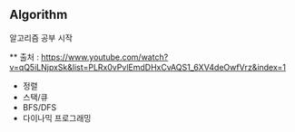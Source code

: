 ## Algorithm

알고리즘 공부 시작

** 출처 : https://www.youtube.com/watch?v=qQ5iLNjpxSk&list=PLRx0vPvlEmdDHxCvAQS1_6XV4deOwfVrz&index=1

* 정렬
* 스택/큐
* BFS/DFS
* 다이나믹 프로그래밍
